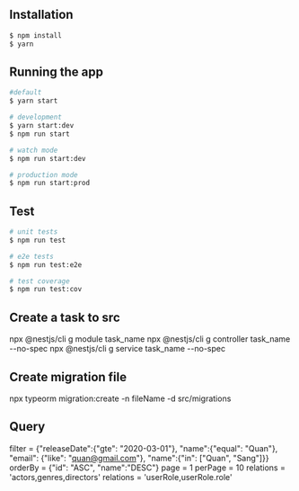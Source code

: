 ## Installation

```bash
$ npm install
$ yarn
```

## Running the app

```bash
#default
$ yarn start

# development
$ yarn start:dev
$ npm run start

# watch mode
$ npm run start:dev

# production mode
$ npm run start:prod
```

## Test

```bash
# unit tests
$ npm run test

# e2e tests
$ npm run test:e2e

# test coverage
$ npm run test:cov
```

## Create a task to src
npx @nestjs/cli g module task_name
npx @nestjs/cli g controller task_name --no-spec
npx @nestjs/cli g service task_name --no-spec

## Create migration file
npx typeorm migration:create -n fileName -d src/migrations

## Query
filter = {"releaseDate":{"gte": "2020-03-01"}, "name":{"equal": "Quan"}, "email": {"like": "quan@gmail.com"}, "name":{"in": ["Quan", "Sang"]}}
orderBy = {"id": "ASC", "name":"DESC"}
page = 1
perPage = 10
relations = 'actors,genres,directors'
relations = 'userRole,userRole.role'